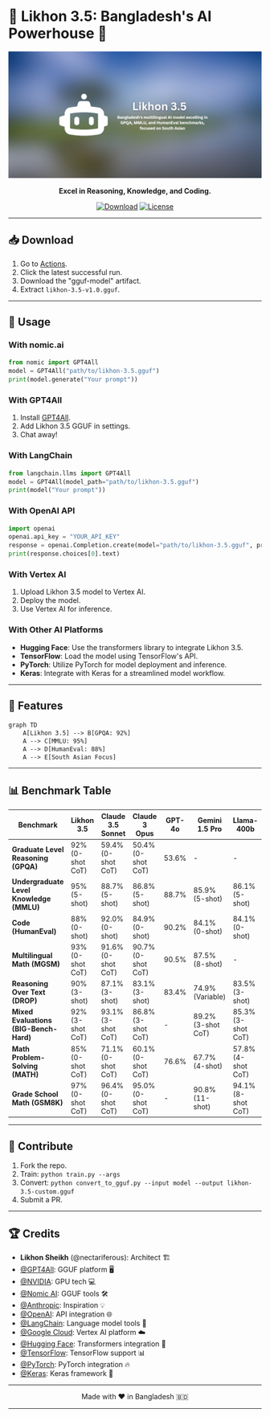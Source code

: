 
# 🌟 **Likhon 3.5: Bangladesh's AI Powerhouse** 🌟

<div align="center">

![Likhon 3.5 Logo](https://raw.githubusercontent.com/nectariferous/likhon-3.5/main/gguf-model/Add%20a%20heading_20240711_082156_0000.png)

**Excel in Reasoning, Knowledge, and Coding.**

[![Download](https://img.shields.io/badge/Download-GGUF%20Model-blue?style=for-the-badge&logo=github)](https://github.com/nectariferous/likhon-3.5/actions)
[![License](https://img.shields.io/badge/License-MIT-green?style=for-the-badge)](LICENSE)

</div>

---

## 📥 Download

1. Go to [Actions](https://github.com/nectariferous/likhon-3.5/actions).
2. Click the latest successful run.
3. Download the "gguf-model" artifact.
4. Extract `likhon-3.5-v1.0.gguf`.

---

## 🚀 Usage

### With nomic.ai
```python
from nomic import GPT4All
model = GPT4All("path/to/likhon-3.5.gguf")
print(model.generate("Your prompt"))
```

### With GPT4All
1. Install [GPT4All](https://gpt4all.io).
2. Add Likhon 3.5 GGUF in settings.
3. Chat away!

### With LangChain
```python
from langchain.llms import GPT4All
model = GPT4All(model_path="path/to/likhon-3.5.gguf")
print(model("Your prompt"))
```

### With OpenAI API
```python
import openai
openai.api_key = "YOUR_API_KEY"
response = openai.Completion.create(model="path/to/likhon-3.5.gguf", prompt="Your prompt")
print(response.choices[0].text)
```

### With Vertex AI
1. Upload Likhon 3.5 model to Vertex AI.
2. Deploy the model.
3. Use Vertex AI for inference.

### With Other AI Platforms
- **Hugging Face**: Use the transformers library to integrate Likhon 3.5.
- **TensorFlow**: Load the model using TensorFlow's API.
- **PyTorch**: Utilize PyTorch for model deployment and inference.
- **Keras**: Integrate with Keras for a streamlined model workflow.

---

## 🌟 Features

```mermaid
graph TD
    A[Likhon 3.5] --> B[GPQA: 92%]
    A --> C[MMLU: 95%]
    A --> D[HumanEval: 88%]
    A --> E[South Asian Focus]
```

---


## 📊 Benchmark Table

| **Benchmark**                             | **Likhon 3.5**         | **Claude 3.5 Sonnet** | **Claude 3 Opus** | **GPT-4o** | **Gemini 1.5 Pro** | **Llama-400b** |
|-------------------------------------------|------------------------|-----------------------|-------------------|------------|--------------------|----------------|
| **Graduate Level Reasoning (GPQA)**       | 92% (0-shot CoT)       | 59.4% (0-shot CoT)    | 50.4% (0-shot CoT)| 53.6%      | -                  | -              |
| **Undergraduate Level Knowledge (MMLU)**  | 95% (5-shot)           | 88.7% (5-shot)        | 86.8% (5-shot)    | 88.7%      | 85.9% (5-shot)     | 86.1% (5-shot) |
| **Code (HumanEval)**                      | 88% (0-shot)           | 92.0% (0-shot)        | 84.9% (0-shot)    | 90.2%      | 84.1% (0-shot)     | 84.1% (0-shot) |
| **Multilingual Math (MGSM)**              | 93% (0-shot CoT)       | 91.6% (0-shot CoT)    | 90.7% (0-shot CoT)| 90.5%      | 87.5% (8-shot)     | -              |
| **Reasoning Over Text (DROP)**            | 90% (3-shot)           | 87.1% (3-shot)        | 83.1% (3-shot)    | 83.4%      | 74.9% (Variable)   | 83.5% (3-shot) |
| **Mixed Evaluations (BIG-Bench-Hard)**    | 92% (3-shot CoT)       | 93.1% (3-shot CoT)    | 86.8% (3-shot CoT)| -          | 89.2% (3-shot CoT) | 85.3% (3-shot CoT) |
| **Math Problem-Solving (MATH)**           | 85% (0-shot CoT)       | 71.1% (0-shot CoT)    | 60.1% (0-shot CoT)| 76.6%      | 67.7% (4-shot)     | 57.8% (4-shot CoT) |
| **Grade School Math (GSM8K)**             | 97% (0-shot CoT)       | 96.4% (0-shot CoT)    | 95.0% (0-shot CoT)| -          | 90.8% (11-shot)    | 94.1% (8-shot CoT) |

---

## 🤝 Contribute

1. Fork the repo.
2. Train: `python train.py --args`
3. Convert: `python convert_to_gguf.py --input model --output likhon-3.5-custom.gguf`
4. Submit a PR.

---

## 🏆 Credits

- **Likhon Sheikh** (@nectariferous): Architect 🏗️
- [@GPT4All](https://gpt4all.io): GGUF platform 🖥️
- [@NVIDIA](https://www.nvidia.com): GPU tech 💻
- [@Nomic AI](https://home.nomic.ai): GGUF tools 🛠️
- [@Anthropic](https://www.anthropic.com): Inspiration 💡
- [@OpenAI](https://www.openai.com): API integration 🌐
- [@LangChain](https://www.langchain.com): Language model tools 🔗
- [@Google Cloud](https://cloud.google.com/vertex-ai): Vertex AI platform ☁️
- [@Hugging Face](https://huggingface.co): Transformers integration 🤗
- [@TensorFlow](https://www.tensorflow.org): TensorFlow support 📊
- [@PyTorch](https://pytorch.org): PyTorch integration 🔥
- [@Keras](https://keras.io): Keras framework 🧩

---

<div align="center">

Made with ❤️ in Bangladesh 🇧🇩

</div>

---
